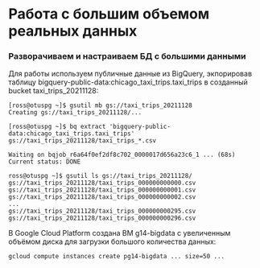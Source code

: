 # Работа с большим объемом реальных данных
### Разворачиваем и настраиваем БД с большими данными

Для работы используем публичные данные из BigQuery, экпорировав таблицу bigquery-public-data:chicago_taxi_trips.taxi_trips в созданный bucket taxi_trips_20211128:
```console
[ross@otuspg ~]$ gsutil mb gs://taxi_trips_20211128
Creating gs://taxi_trips_20211128/...

[ross@otuspg ~]$ bq extract 'bigquery-public-data:chicago_taxi_trips.taxi_trips' gs://taxi_trips_20211128/taxi_trips_*.csv

Waiting on bqjob_r6a64f0ef2df8c702_0000017d656a23c6_1 ... (68s) Current status: DONE

ross@otuspg ~]$ gsutil ls gs://taxi_trips_20211128/
gs://taxi_trips_20211128/taxi_trips_000000000000.csv
gs://taxi_trips_20211128/taxi_trips_000000000001.csv
gs://taxi_trips_20211128/taxi_trips_000000000002.csv
...
gs://taxi_trips_20211128/taxi_trips_000000000295.csv
gs://taxi_trips_20211128/taxi_trips_000000000296.csv
```

В Google Cloud Platform создана ВМ g14-bigdata с увеличенным объёмом диска для загрузки большого количества данных:
```console
gcloud compute instances create pg14-bigdata ... size=50 ...
```
